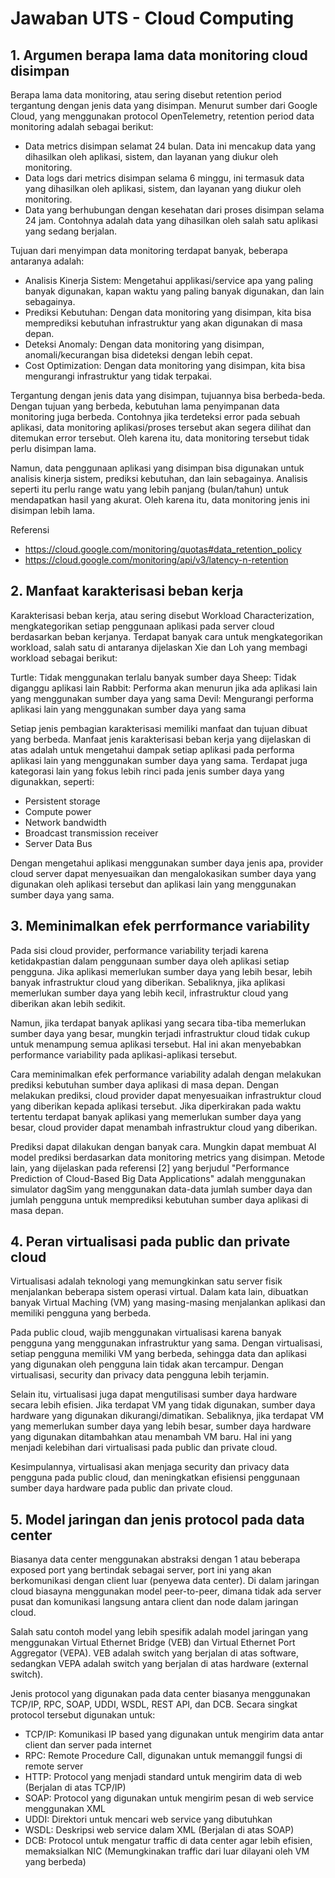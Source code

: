 # Jawaban UTS - Cloud Computing

## 1. Argumen berapa lama data monitoring cloud disimpan

Berapa lama data monitoring, atau sering disebut retention period tergantung dengan jenis data yang disimpan. Menurut sumber dari Google Cloud, yang menggunakan protocol OpenTelemetry, retention period data monitoring adalah sebagai berikut:

- Data metrics disimpan selamat 24 bulan. Data ini mencakup data yang dihasilkan oleh aplikasi, sistem, dan layanan yang diukur oleh monitoring.
- Data logs dari metrics disimpan selama 6 minggu, ini termasuk data yang dihasilkan oleh aplikasi, sistem, dan layanan yang diukur oleh monitoring.
- Data yang berhubungan dengan kesehatan dari proses disimpan selama 24 jam. Contohnya adalah data yang dihasilkan oleh salah satu aplikasi yang sedang berjalan.

Tujuan dari menyimpan data monitoring terdapat banyak, beberapa antaranya adalah:

- Analisis Kinerja Sistem: Mengetahui applikasi/service apa yang paling banyak digunakan, kapan waktu yang paling banyak digunakan, dan lain sebagainya.
- Prediksi Kebutuhan: Dengan data monitoring yang disimpan, kita bisa memprediksi kebutuhan infrastruktur yang akan digunakan di masa depan.
- Deteksi Anomaly: Dengan data monitoring yang disimpan, anomali/kecurangan bisa dideteksi dengan lebih cepat.
- Cost Optimization: Dengan data monitoring yang disimpan, kita bisa mengurangi infrastruktur yang tidak terpakai.

Tergantung dengan jenis data yang disimpan, tujuannya bisa berbeda-beda. Dengan tujuan yang berbeda, kebutuhan lama penyimpanan data monitoring juga berbeda. Contohnya jika terdeteksi error pada sebuah aplikasi, data monitoring aplikasi/proses tersebut akan segera dilihat dan ditemukan error tersebut. Oleh karena itu, data monitoring tersebut tidak perlu disimpan lama.

Namun, data penggunaan aplikasi yang disimpan bisa digunakan untuk analisis kinerja sistem, prediksi kebutuhan, dan lain sebagainya. Analisis seperti itu perlu range watu yang lebih panjang (bulan/tahun) untuk mendapatkan hasil yang akurat. Oleh karena itu, data monitoring jenis ini disimpan lebih lama.

Referensi
- https://cloud.google.com/monitoring/quotas#data_retention_policy
- https://cloud.google.com/monitoring/api/v3/latency-n-retention

## 2. Manfaat karakterisasi beban kerja

Karakterisasi beban kerja, atau sering disebut Workload Characterization, mengkategorikan setiap penggunaan aplikasi pada server cloud berdasarkan beban kerjanya. Terdapat banyak cara untuk mengkategorikan workload, salah satu di antaranya dijelaskan Xie dan Loh yang membagi workload sebagai berikut:

Turtle: Tidak menggunakan terlalu banyak sumber daya
Sheep: Tidak diganggu aplikasi lain
Rabbit: Performa akan menurun jika ada aplikasi lain yang menggunakan sumber daya yang sama
Devil: Mengurangi performa aplikasi lain yang menggunakan sumber daya yang sama

Setiap jenis pembagian karakterisasi memiliki manfaat dan tujuan dibuat yang berbeda. Manfaat jenis karakterisasi beban kerja yang dijelaskan di atas adalah untuk mengetahui dampak setiap aplikasi pada performa aplikasi lain yang menggunakan sumber daya yang sama. Terdapat juga kategorasi lain yang fokus lebih rinci pada jenis sumber daya yang digunakkan, seperti:

- Persistent storage
- Compute power
- Network bandwidth
- Broadcast transmission receiver
- Server Data Bus

Dengan mengetahui aplikasi menggunakan sumber daya jenis apa, provider cloud server dapat menyesuaikan dan mengalokasikan sumber daya yang digunakan oleh aplikasi tersebut dan aplikasi lain yang menggunakan sumber daya yang sama.

## 3. Meminimalkan efek perrformance variability

Pada sisi cloud provider, performance variability terjadi karena ketidakpastian dalam penggunaan sumber daya oleh aplikasi setiap pengguna. Jika aplikasi memerlukan sumber daya yang lebih besar, lebih banyak infrastruktur cloud yang diberikan. Sebaliknya, jika aplikasi memerlukan sumber daya yang lebih kecil, infrastruktur cloud yang diberikan akan lebih sedikit.

Namun, jika terdapat banyak aplikasi yang secara tiba-tiba memerlukan sumber daya yang besar, mungkin terjadi infrastruktur cloud tidak cukup untuk menampung semua aplikasi tersebut. Hal ini akan menyebabkan performance variability pada aplikasi-aplikasi tersebut.

Cara meminimalkan efek performance variability adalah dengan melakukan prediksi kebutuhan sumber daya aplikasi di masa depan. Dengan melakukan prediksi, cloud provider dapat menyesuaikan infrastruktur cloud yang diberikan kepada aplikasi tersebut. Jika diperkirakan pada waktu tertentu terdapat banyak aplikasi yang memerlukan sumber daya yang besar, cloud provider dapat menambah infrastruktur cloud yang diberikan.

Prediksi dapat dilakukan dengan banyak cara. Mungkin dapat membuat AI model prediksi berdasarkan data monitoring metrics yang disimpan. Metode lain, yang dijelaskan pada referensi [2] yang berjudul "Performance Prediction of Cloud-Based Big Data Applications" adalah menggunakan simulator dagSim yang menggunakan data-data jumlah sumber daya dan jumlah pengguna untuk memprediksi kebutuhan sumber daya aplikasi di masa depan.

## 4. Peran virtualisasi pada public dan private cloud

Virtualisasi adalah teknologi yang memungkinkan satu server fisik menjalankan beberapa sistem operasi virtual. Dalam kata lain, dibuatkan banyak Virtual Maching (VM) yang masing-masing menjalankan aplikasi dan memiliki pengguna yang berbeda. 

Pada public cloud, wajib menggunakan virtualisasi karena banyak pengguna yang menggunakan infrastruktur yang sama. Dengan virtualisasi, setiap pengguna memiliki VM yang berbeda, sehingga data dan aplikasi yang digunakan oleh pengguna lain tidak akan tercampur. Dengan virtualisasi, security dan privacy data pengguna lebih terjamin.

Selain itu, virtualisasi juga dapat mengutilisasi sumber daya hardware secara lebih efisien. Jika terdapat VM yang tidak digunakan, sumber daya hardware yang digunakan dikurangi/dimatikan. Sebaliknya, jika terdapat VM yang memerlukan sumber daya yang lebih besar, sumber daya hardware yang digunakan ditambahkan atau menambah VM baru. Hal ini yang menjadi kelebihan dari virtualisasi pada public dan private cloud.

Kesimpulannya, virtualisasi akan menjaga security dan privacy data pengguna pada public cloud, dan meningkatkan efisiensi penggunaan sumber daya hardware pada public dan private cloud.

## 5. Model jaringan dan jenis protocol pada data center

Biasanya data center menggunakan abstraksi dengan 1 atau beberapa exposed port yang bertindak sebagai server, port ini yang akan berkomunikasi dengan client luar (penyewa data center). Di dalam jaringan cloud biasayna menggunakan model peer-to-peer, dimana tidak ada server pusat dan komunikasi langsung antara client dan node dalam jaringan cloud. 

Salah satu contoh model yang lebih spesifik adalah model jaringan yang menggunakan Virtual Ethernet Bridge (VEB) dan Virtual Ethernet Port Aggregator (VEPA). VEB adalah switch yang berjalan di atas software, sedangkan VEPA adalah switch yang berjalan di atas hardware (external switch).

Jenis protocol yang digunakan pada data center biasanya menggunakan TCP/IP, RPC, SOAP, UDDI, WSDL, REST API, dan DCB. Secara singkat protocol tersebut digunakan untuk:

- TCP/IP: Komunikasi IP based yang digunakan untuk mengirim data antar client dan server pada internet
- RPC: Remote Procedure Call, digunakan untuk memanggil fungsi di remote server
- HTTP: Protocol yang menjadi standard untuk mengirim data di web (Berjalan di atas TCP/IP)
- SOAP: Protocol yang digunakan untuk mengirim pesan di web service menggunakan XML
- UDDI: Direktori untuk mencari web service yang dibutuhkan
- WSDL: Deskripsi web service dalam XML (Berjalan di atas SOAP)
- DCB: Protocol untuk mengatur traffic di data center agar lebih efisien, memaksialkan NIC (Memungkinakan traffic dari luar dilayani oleh VM yang berbeda)
